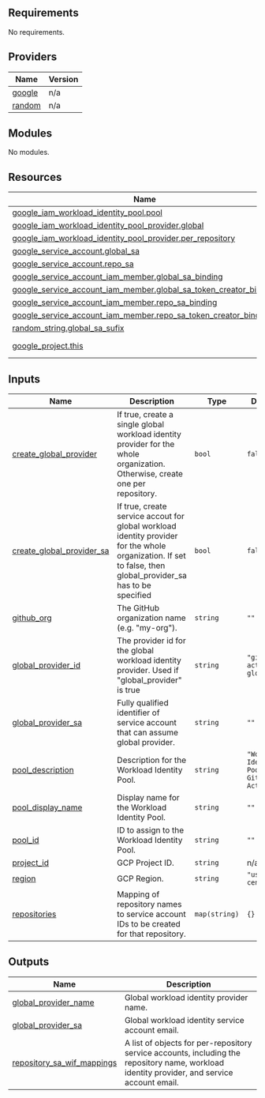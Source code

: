 ## Requirements

No requirements.

## Providers

| Name | Version |
|------|---------|
| <a name="provider_google"></a> [google](#provider\_google) | n/a |
| <a name="provider_random"></a> [random](#provider\_random) | n/a |

## Modules

No modules.

## Resources

| Name | Type |
|------|------|
| [google_iam_workload_identity_pool.pool](https://registry.terraform.io/providers/hashicorp/google/latest/docs/resources/iam_workload_identity_pool) | resource |
| [google_iam_workload_identity_pool_provider.global](https://registry.terraform.io/providers/hashicorp/google/latest/docs/resources/iam_workload_identity_pool_provider) | resource |
| [google_iam_workload_identity_pool_provider.per_repository](https://registry.terraform.io/providers/hashicorp/google/latest/docs/resources/iam_workload_identity_pool_provider) | resource |
| [google_service_account.global_sa](https://registry.terraform.io/providers/hashicorp/google/latest/docs/resources/service_account) | resource |
| [google_service_account.repo_sa](https://registry.terraform.io/providers/hashicorp/google/latest/docs/resources/service_account) | resource |
| [google_service_account_iam_member.global_sa_binding](https://registry.terraform.io/providers/hashicorp/google/latest/docs/resources/service_account_iam_member) | resource |
| [google_service_account_iam_member.global_sa_token_creator_binding](https://registry.terraform.io/providers/hashicorp/google/latest/docs/resources/service_account_iam_member) | resource |
| [google_service_account_iam_member.repo_sa_binding](https://registry.terraform.io/providers/hashicorp/google/latest/docs/resources/service_account_iam_member) | resource |
| [google_service_account_iam_member.repo_sa_token_creator_binding](https://registry.terraform.io/providers/hashicorp/google/latest/docs/resources/service_account_iam_member) | resource |
| [random_string.global_sa_sufix](https://registry.terraform.io/providers/hashicorp/random/latest/docs/resources/string) | resource |
| [google_project.this](https://registry.terraform.io/providers/hashicorp/google/latest/docs/data-sources/project) | data source |

## Inputs

| Name | Description | Type | Default | Required |
|------|-------------|------|---------|:--------:|
| <a name="input_create_global_provider"></a> [create\_global\_provider](#input\_create\_global\_provider) | If true, create a single global workload identity provider for the whole organization. Otherwise, create one per repository. | `bool` | `false` | no |
| <a name="input_create_global_provider_sa"></a> [create\_global\_provider\_sa](#input\_create\_global\_provider\_sa) | If true, create service accout for global workload identity provider for the whole organization. If set to false, then global\_provider\_sa has to be specified | `bool` | `false` | no |
| <a name="input_github_org"></a> [github\_org](#input\_github\_org) | The GitHub organization name (e.g. "my-org"). | `string` | `""` | no |
| <a name="input_global_provider_id"></a> [global\_provider\_id](#input\_global\_provider\_id) | The provider id for the global workload identity provider. Used if "global\_provider" is true | `string` | `"github-actions-global"` | no |
| <a name="input_global_provider_sa"></a> [global\_provider\_sa](#input\_global\_provider\_sa) | Fully qualified identifier of service account that can assume global provider. | `string` | `""` | no |
| <a name="input_pool_description"></a> [pool\_description](#input\_pool\_description) | Description for the Workload Identity Pool. | `string` | `"Workload Identity Pool for GitHub Actions"` | no |
| <a name="input_pool_display_name"></a> [pool\_display\_name](#input\_pool\_display\_name) | Display name for the Workload Identity Pool. | `string` | `""` | no |
| <a name="input_pool_id"></a> [pool\_id](#input\_pool\_id) | ID to assign to the Workload Identity Pool. | `string` | `""` | no |
| <a name="input_project_id"></a> [project\_id](#input\_project\_id) | GCP Project ID. | `string` | n/a | yes |
| <a name="input_region"></a> [region](#input\_region) | GCP Region. | `string` | `"us-central1"` | no |
| <a name="input_repositories"></a> [repositories](#input\_repositories) | Mapping of repository names to service account IDs to be created for that repository. | `map(string)` | `{}` | no |

## Outputs

| Name | Description |
|------|-------------|
| <a name="output_global_provider_name"></a> [global\_provider\_name](#output\_global\_provider\_name) | Global workload identity provider name. |
| <a name="output_global_provider_sa"></a> [global\_provider\_sa](#output\_global\_provider\_sa) | Global workload identity service account email. |
| <a name="output_repository_sa_wif_mappings"></a> [repository\_sa\_wif\_mappings](#output\_repository\_sa\_wif\_mappings) | A list of objects for per-repository service accounts, including the repository name, workload identity provider, and service account email. |

